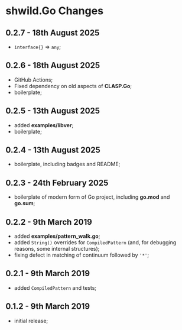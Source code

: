 # **shwild.Go** Changes


## 0.2.7 - 18th August 2025

* `interface{}` => `any`;


## 0.2.6 - 18th August 2025

* GitHub Actions;
* Fixed dependency on old aspects of **CLASP.Go**;
* boilerplate;


## 0.2.5 - 13th August 2025

* added **examples/libver**;
* boilerplate;


## 0.2.4 - 13th August 2025

* boilerplate, including badges and README;


## 0.2.3 - 24th February 2025

* boilerplate of modern form of Go project, including **go.mod** and **go.sum**;


## 0.2.2 - 9th March 2019

* added **examples/pattern_walk.go**;
* added `String()` overrides for `CompiledPattern` (and, for debugging reasons, some internal structures);
* fixing defect in matching of continuum followed by `'*'`;


## 0.2.1 - 9th March 2019

* added `CompiledPattern` and tests;


## 0.1.2 - 9th March 2019

* initial release;


<!-- ########################### end of file ########################### -->

